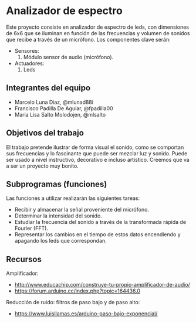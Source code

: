 ﻿# Analizador de espectro

Este proyecto consiste en analizador de espectro de leds, con dimensiones de 6x6 que se iluminan en función de las frecuencias y volumen de sonidos que recibe a través de un micrófono.
Los componentes clave serán:

* Sensores:
  1. Módulo sensor de audio (micrófono).
* Actuadores:
  1. Leds

## Integrantes del equipo

* Marcelo Luna Diaz, @mlunad88i
* Francisco Padilla De Aguiar, @fpadilla00
* Maria Lisa Salto Molodojen, @mlsalto

## Objetivos del trabajo

El trabajo pretende ilustrar de forma visual el sonido, como se comportan sus frecuencias y lo fascinante que puede ser mezclar luz y sonido. Puede ser usado a nivel instructivo, decorativo e incluso artístico. Creemos que va a ser un proyecto muy bonito.

## Subprogramas (funciones)

Las funciones a utilizar realizarán las siguientes tareas:

* Recibir y almacenar la señal proveniente del micrófono. 
* Determinar la intensidad del sonido.
* Estudiar la frecuencia del sonido a través de la transformada rápida de Fourier (FFT).
* Representar los cambios en el tiempo de estos datos encendiendo y apagando los leds que correspondan.

## Recursos
Amplificador:
  * http://www.educachip.com/construye-tu-propio-amplificador-de-audio/
  * https://forum.arduino.cc/index.php?topic=164436.0
  
Reducción de ruido: filtros de paso bajo y de paso alto:
  * https://www.luisllamas.es/arduino-paso-bajo-exponencial/
